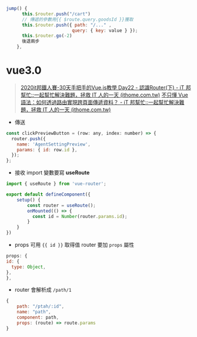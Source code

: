 
```js
jump() {
      this.$router.push("/cart")
      // 傳遞的參數用{{ $route.query.goodsId }}獲取
      this.$router.push({ path: "/..." , 
						 query: { key: value } });
      this.$router.go(-2)
      後退兩步
    },
```


# vue3.0
> [2020it邦鐵人賽-30天手把手的Vue.js教學 Day22 - 認識Router(下) - iT 邦幫忙::一起幫忙解決難題，拯救 IT 人的一天 (ithome.com.tw)](https://ithelp.ithome.com.tw/articles/10249531)
> [不只懂 Vue 語法：如何透過路由實現跨頁面傳遞資料？ - iT 邦幫忙::一起幫忙解決難題，拯救 IT 人的一天 (ithome.com.tw)](https://ithelp.ithome.com.tw/articles/10269680?sc=iThomeR)


- 傳送
```js
const clickPreviewButton = (row: any, index: number) => {
  router.push({
	name: 'AgentSettingPreview',
	params: { id: row.id },
  });
};
```

- 接收
	import 變數要寫 **useRoute**
```js
import { useRoute } from 'vue-router';

export default defineComponent({
	setup() {
		const router = useRoute();
		onMounted(() => {
		  const id = Number(router.params.id);
		}
	}
})
```

- props 可用 `{{ id }}` 取得值
	router 要加 `props` 屬性
```js
props: {
id: {
  type: Object,
},
},
```

- router
	會解析成 `/path/1`
```js
{
	path: "/ptah/:id",
	name: "path",
	component: path,
	props: (route) => route.params
}
```